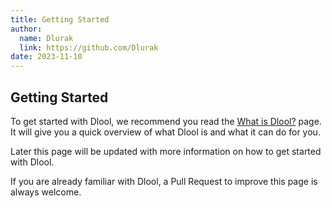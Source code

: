```yaml
---
title: Getting Started
author:
  name: Dlurak
  link: https://github.com/Dlurak
date: 2023-11-10
---
```


## Getting Started

To get started with Dlool, we recommend you read the [What is Dlool?](/documentation/getting-started/what-is-dlool) page. It will give you a quick overview of what Dlool is and what it can do for you.

Later this page will be updated with more information on how to get started with Dlool.

If you are already familiar with Dlool, a Pull Request to improve this page is always welcome.

